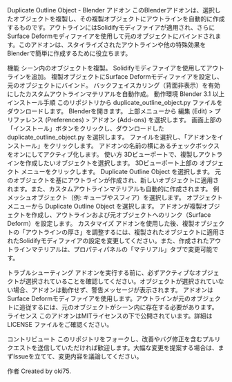 Duplicate Outline Object - Blender アドオン
このBlenderアドオンは、選択したオブジェクトを複製し、その複製オブジェクトにアウトラインを自動的に作成するものです。アウトラインにはSolidifyモディファイアが適用され、さらにSurface Deformモディファイアを使用して元のオブジェクトにバインドされます。このアドオンは、スタイライズされたアウトラインや他の特殊効果をBlenderで簡単に作成するために役立ちます。

機能
シーン内のオブジェクトを複製。
Solidifyモディファイアを使用してアウトラインを追加。
複製オブジェクトにSurface Deformモディファイアを設定し、元のオブジェクトにバインド。
バックフェイスカリング（背面非表示）を有効にしたカスタムアウトラインマテリアルを自動作成。
動作環境
Blender 3.1 以上
インストール手順
このリポジトリから duplicate_outline_object.py ファイルをダウンロードします。
Blenderを開きます。
上部メニューから 編集 (Edit) > プリファレンス (Preferences) > アドオン (Add-ons) を選択します。
画面上部の「インストール」ボタンをクリックし、ダウンロードした duplicate_outline_object.py を選択します。
ファイルを選択し、「アドオンをインストール」をクリックします。
アドオンの名前の横にあるチェックボックスをオンにしてアクティブ化します。
使い方
3Dビューポートで、複製しアウトラインを作成したいオブジェクトを選択します。
3Dビューポート上部の オブジェクト メニューをクリックします。
Duplicate Outline Object を選択します。
元のオブジェクトを基にアウトラインが作成され、新しいオブジェクトに適用されます。また、カスタムアウトラインマテリアルも自動的に作成されます。
例
メッシュオブジェクト（例: キューブやスフィア）を選択します。
オブジェクト メニューから Duplicate Outline Object を選択します。
アドオンが複製オブジェクトを作成し、アウトラインおよび元オブジェクトへのリンク（Surface Deform）を設定します。
カスタマイズ
アドオンを使用した後、複製オブジェクトの「アウトラインの厚さ」を調整するには、複製されたオブジェクトに適用されたSolidifyモディファイアの設定を変更してください。また、作成されたアウトラインマテリアルは、プロパティパネルの「マテリアル」タブで変更可能です。

トラブルシューティング
アドオンを実行する前に、必ずアクティブなオブジェクトが選択されていることを確認してください。オブジェクトが選択されていない場合、アドオンは動作せず、警告メッセージが表示されます。
アドオンはSurface Deformモディファイアを使用します。アウトラインが元のオブジェクトに追従するには、元のオブジェクトがシーン内に存在する必要があります。
ライセンス
このアドオンはMITライセンスの下で公開されています。詳細は LICENSE ファイルをご確認ください。

コントリビュート
このリポジトリをフォークし、改善やバグ修正を含むプルリクエストを送信していただければ歓迎します。大幅な変更を提案する場合は、まずIssueを立てて、変更内容を議論してください。

作者
Created by oki75.